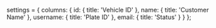 settings = {
  columns: {
    id: {
      title: 'Vehicle ID'
    },
    name: {
      title: 'Customer Name'
    },
    username: {
      title: 'Plate ID'
    },
    email: {
      title: 'Status'
    }
  }
};